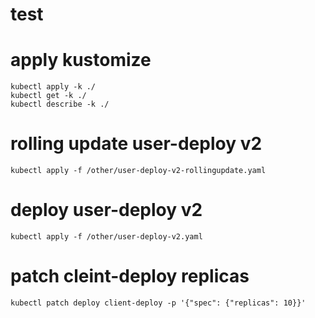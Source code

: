 # test

# apply kustomize
```
kubectl apply -k ./
kubectl get -k ./
kubectl describe -k ./
```

# rolling update user-deploy v2
```
kubectl apply -f /other/user-deploy-v2-rollingupdate.yaml
```

# deploy user-deploy v2
```
kubectl apply -f /other/user-deploy-v2.yaml
```

# patch cleint-deploy replicas
```
kubectl patch deploy client-deploy -p '{"spec": {"replicas": 10}}'
```